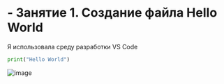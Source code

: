 # - Занятие 1. Создание файла Hello World
Я использовала среду разработки VS Code

```python
print("Hello World")
```

![image](https://github.com/user-attachments/assets/a2805750-9626-4982-958d-899160f7c7e8)
